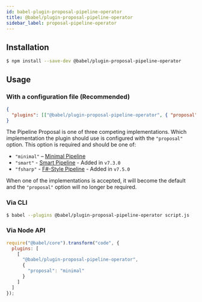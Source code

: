 ```yaml
---
id: babel-plugin-proposal-pipeline-operator
title: @babel/plugin-proposal-pipeline-operator
sidebar_label: proposal-pipeline-operator
---
```


## Installation

```sh
$ npm install --save-dev @babel/plugin-proposal-pipeline-operator
```

## Usage

### With a configuration file (Recommended)

```json
{
  "plugins": [["@babel/plugin-proposal-pipeline-operator", { "proposal": "minimal" }]]
}
```

The Pipeline Proposal is one of three competing implementations. Which implementation the plugin should use is configured with the `"proposal"` option. This option is required and should be one of:

* `"minimal"` – [Minimal Pipeline](https://github.com/tc39/proposal-pipeline-operator/)
* `"smart"` - [Smart Pipeline](https://github.com/js-choi/proposal-smart-pipelines) - Added in `v7.3.0`
* `"fsharp"` - [F#-Style Pipeline](https://github.com/valtech-nyc/proposal-fsharp-pipelines) - Added in `v7.5.0`

When one of the implementations is accepted, it will become the default and the `"proposal"` option will no longer be required.

### Via CLI

```sh
$ babel --plugins @babel/plugin-proposal-pipeline-operator script.js
```

### Via Node API

```javascript
require("@babel/core").transform("code", {
  plugins: [
    [
      "@babel/plugin-proposal-pipeline-operator",
      {
        "proposal": "minimal"
      }
    ]
  ]
});
```
